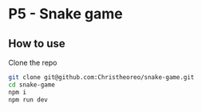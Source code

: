 # P5 - Snake game

## How to use

Clone the repo

```bash
git clone git@github.com:Christheoreo/snake-game.git
cd snake-game
npm i
npm run dev
```
